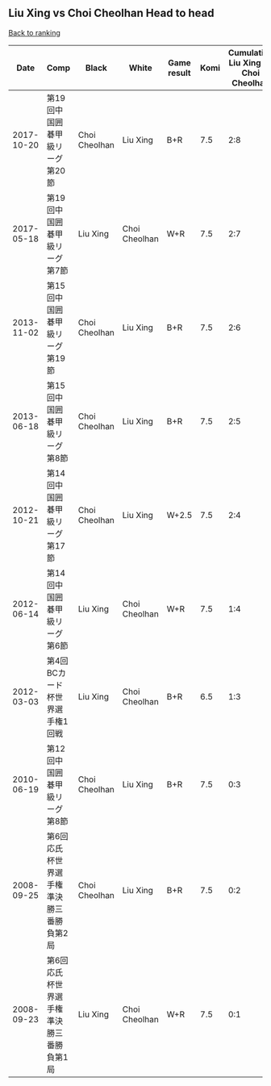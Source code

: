 ## Liu Xing vs Choi Cheolhan Head to head

[Back to ranking](../../index.md)




| **Date** | **Comp** | **Black** | **White** | **Game result** | **Komi** | **Cumulative Liu Xing vs Choi Cheolhan** | **Liu Xing streak** | **Choi Cheolhan streak** | 
| --- | --- | --- | --- | --- | --- | --- | --- | --- |
| 2017-10-20 | 第19回中国囲碁甲級リーグ第20節 | Choi Cheolhan | Liu Xing | B+R | 7.5 | 2:8 | 0 | 4 | 
| 2017-05-18 | 第19回中国囲碁甲級リーグ第7節 | Liu Xing | Choi Cheolhan | W+R | 7.5 | 2:7 | 0 | 3 | 
| 2013-11-02 | 第15回中国囲碁甲級リーグ第19節 | Choi Cheolhan | Liu Xing | B+R | 7.5 | 2:6 | 0 | 2 | 
| 2013-06-18 | 第15回中国囲碁甲級リーグ第8節 | Choi Cheolhan | Liu Xing | B+R | 7.5 | 2:5 | 0 | 1 | 
| 2012-10-21 | 第14回中国囲碁甲級リーグ第17節 | Choi Cheolhan | Liu Xing | W+2.5 | 7.5 | 2:4 | 1 | 0 | 
| 2012-06-14 | 第14回中国囲碁甲級リーグ第6節 | Liu Xing | Choi Cheolhan | W+R | 7.5 | 1:4 | 0 | 1 | 
| 2012-03-03 | 第4回BCカード杯世界選手権1回戦 | Liu Xing | Choi Cheolhan | B+R | 6.5 | 1:3 | 1 | 0 | 
| 2010-06-19 | 第12回中国囲碁甲級リーグ第8節 | Choi Cheolhan | Liu Xing | B+R | 7.5 | 0:3 | 0 | 3 | 
| 2008-09-25 | 第6回応氏杯世界選手権準決勝三番勝負第2局 | Choi Cheolhan | Liu Xing | B+R | 7.5 | 0:2 | 0 | 2 | 
| 2008-09-23 | 第6回応氏杯世界選手権準決勝三番勝負第1局 | Liu Xing | Choi Cheolhan | W+R | 7.5 | 0:1 | 0 | 1 |




